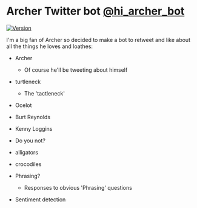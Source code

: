 # Archer Twitter bot [@hi_archer_bot](https://twitter.com/hi_archer_bot)

[![Version][licence-badge]][licence-link]

I'm a big fan of Archer so decided to make a bot to retweet and like about all the things he loves and loathes:

- Archer
    * Of course he'll be tweeting about himself
- turtleneck
    * The 'tactleneck'
- Ocelot
- Burt Reynolds
- Kenny Loggins
- Do you not?
- alligators
- crocodiles

- Phrasing?
    * Responses to obvious 'Phrasing' questions

- Sentiment detection



[licence-badge]: https://img.shields.io/badge/license-MIT-orange.svg?style=flat-square
[licence-link]: http://opensource.org/licenses/MIT